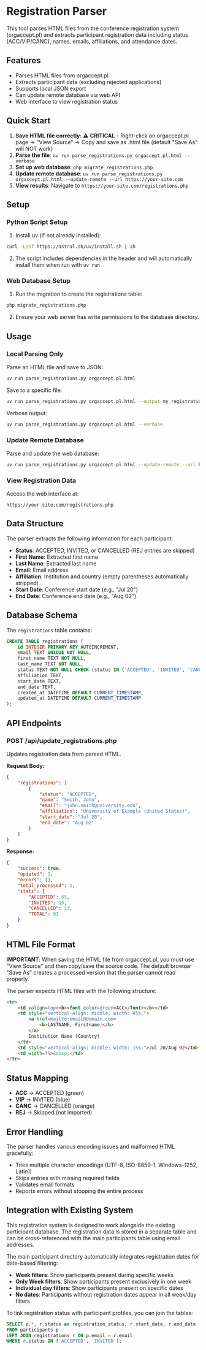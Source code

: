 # Registration Parser

This tool parses HTML files from the conference registration system (orgaccept.pl) and extracts participant registration data including status (ACC/VIP/CANC), names, emails, affiliations, and attendance dates.

## Features

- Parses HTML files from orgaccept.pl
- Extracts participant data (excluding rejected applications)
- Supports local JSON export
- Can update remote database via web API
- Web interface to view registration status

## Quick Start

1. **Save HTML file correctly**: ⚠️ **CRITICAL** - Right-click on orgaccept.pl page → "View Source" → Copy and save as .html file (default "Save As" will NOT work)
2. **Parse the file**: `uv run parse_registrations.py orgaccept.pl.html --verbose`
3. **Set up web database**: `php migrate_registrations.php`
4. **Update remote database**: `uv run parse_registrations.py orgaccept.pl.html --update-remote --url https://your-site.com`
5. **View results**: Navigate to `https://your-site.com/registrations.php`

## Setup

### Python Script Setup

1. Install uv (if not already installed):
```bash
curl -LsSf https://astral.sh/uv/install.sh | sh
```

2. The script includes dependencies in the header and will automatically install them when run with `uv run`

### Web Database Setup

1. Run the migration to create the registrations table:
```bash
php migrate_registrations.php
```

2. Ensure your web server has write permissions to the database directory.

## Usage

### Local Parsing Only

Parse an HTML file and save to JSON:
```bash
uv run parse_registrations.py orgaccept.pl.html
```

Save to a specific file:
```bash
uv run parse_registrations.py orgaccept.pl.html --output my_registrations.json
```

Verbose output:
```bash
uv run parse_registrations.py orgaccept.pl.html --verbose
```

### Update Remote Database

Parse and update the web database:
```bash
uv run parse_registrations.py orgaccept.pl.html --update-remote --url https://your-site.com
```

### View Registration Data

Access the web interface at:
```
https://your-site.com/registrations.php
```

## Data Structure

The parser extracts the following information for each participant:

- **Status**: ACCEPTED, INVITED, or CANCELLED (REJ entries are skipped)
- **First Name**: Extracted first name
- **Last Name**: Extracted last name
- **Email**: Email address
- **Affiliation**: Institution and country (empty parentheses automatically stripped)
- **Start Date**: Conference start date (e.g., "Jul 20")
- **End Date**: Conference end date (e.g., "Aug 02")

## Database Schema

The `registrations` table contains:

```sql
CREATE TABLE registrations (
    id INTEGER PRIMARY KEY AUTOINCREMENT,
    email TEXT UNIQUE NOT NULL,
    first_name TEXT NOT NULL,
    last_name TEXT NOT NULL,
    status TEXT NOT NULL CHECK (status IN ('ACCEPTED', 'INVITED', 'CANCELLED')),
    affiliation TEXT,
    start_date TEXT,
    end_date TEXT,
    created_at DATETIME DEFAULT CURRENT_TIMESTAMP,
    updated_at DATETIME DEFAULT CURRENT_TIMESTAMP
);
```

## API Endpoints

### POST /api/update_registrations.php

Updates registration data from parsed HTML.

**Request Body:**
```json
{
    "registrations": [
        {
            "status": "ACCEPTED",
            "name": "Smith, John",
            "email": "john.smith@university.edu",
            "affiliation": "University of Example (United States)",
            "start_date": "Jul 20",
            "end_date": "Aug 02"
        }
    ]
}
```

**Response:**
```json
{
    "success": true,
    "updated": 1,
    "errors": [],
    "total_processed": 1,
    "stats": {
        "ACCEPTED": 65,
        "INVITED": 15,
        "CANCELLED": 13,
        "TOTAL": 93
    }
}
```

## HTML File Format

**IMPORTANT**: When saving the HTML file from orgaccept.pl, you must use "View Source" and then copy/save the source code. The default browser "Save As" creates a processed version that the parser cannot read properly.

The parser expects HTML files with the following structure:

```html
<tr>
    <td valign=top><b><font color=green>ACC</font></b></td>
    <td style="vertical-align: middle; width: 45%;">
        <a href=mailto:email@domain.com>
            <b>LASTNAME, Firstname:</b>
        </a>
        Institution Name (Country)
    </td>
    <td style="vertical-align: middle; width: 15%;">Jul 20/Aug 02</td>
    <td width=7%>&nbsp;</td>
</tr>
```

## Status Mapping

- **ACC** → ACCEPTED (green)
- **VIP** → INVITED (blue)
- **CANC** → CANCELLED (orange)
- **REJ** → Skipped (not imported)

## Error Handling

The parser handles various encoding issues and malformed HTML gracefully:

- Tries multiple character encodings (UTF-8, ISO-8859-1, Windows-1252, Latin1)
- Skips entries with missing required fields
- Validates email formats
- Reports errors without stopping the entire process

## Integration with Existing System

This registration system is designed to work alongside the existing participant database. The registration data is stored in a separate table and can be cross-referenced with the main participants table using email addresses.

The main participant directory automatically integrates registration dates for date-based filtering:
- **Week filters**: Show participants present during specific weeks
- **Only Week filters**: Show participants present exclusively in one week
- **Individual day filters**: Show participants present on specific dates
- **No dates**: Participants without registration dates appear in all week/day filters

To link registration status with participant profiles, you can join the tables:

```sql
SELECT p.*, r.status as registration_status, r.start_date, r.end_date
FROM participants p
LEFT JOIN registrations r ON p.email = r.email
WHERE r.status IN ('ACCEPTED', 'INVITED');
```
